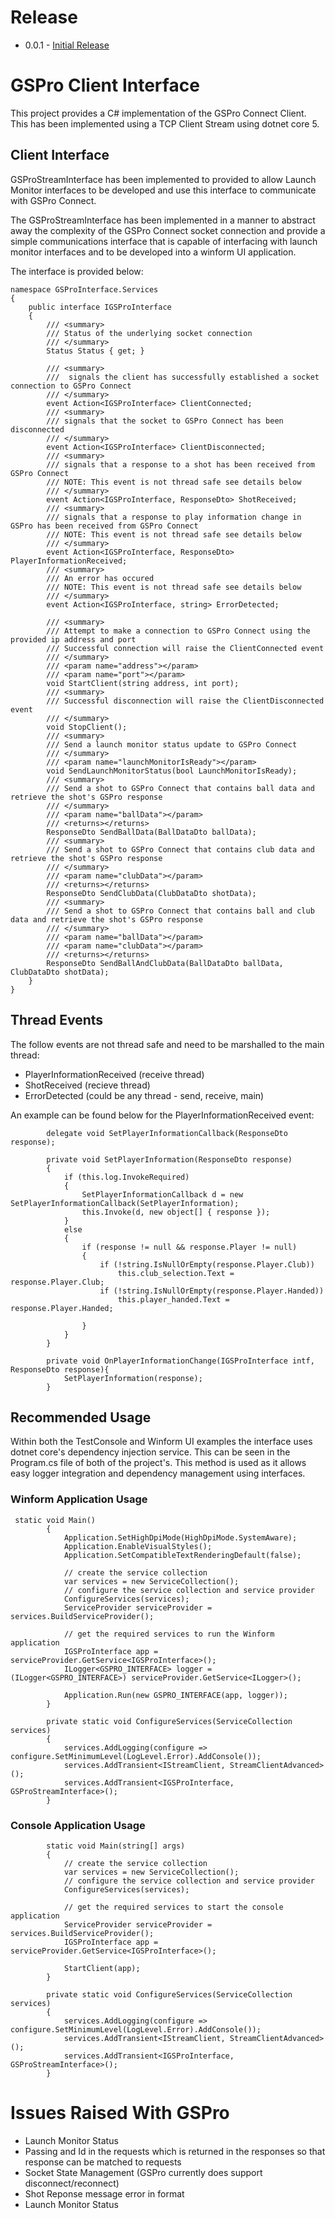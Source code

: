 # Release
- 0.0.1 - [Initial Release](https://github.com/tnbozman/gspro-interface/releases/tag/0.01) 

# GSPro Client Interface

This project provides a C# implementation of the GSPro Connect Client.
This has been implemented using a TCP Client Stream using dotnet core 5.

## Client Interface
GSProStreamInterface has been implemented to provided to allow Launch Monitor interfaces to be developed and use this 
interface to communicate with GSPro Connect.

The GSProStreamInterface has been implemented in a manner to abstract away the complexity of the GSPro Connect socket 
connection and provide a simple communications interface that is capable of interfacing with launch monitor interfaces and 
to be developed into a winform UI application.

The interface is provided below:

```
namespace GSProInterface.Services
{
    public interface IGSProInterface
    {
        /// <summary>
        /// Status of the underlying socket connection
        /// </summary>
        Status Status { get; }

        /// <summary>
        ///  signals the client has successfully established a socket connection to GSPro Connect
        /// </summary>
        event Action<IGSProInterface> ClientConnected;
        /// <summary>
        /// signals that the socket to GSPro Connect has been disconnected
        /// </summary>
        event Action<IGSProInterface> ClientDisconnected;
        /// <summary>
        /// signals that a response to a shot has been received from GSPro Connect
        /// NOTE: This event is not thread safe see details below
        /// </summary>
        event Action<IGSProInterface, ResponseDto> ShotReceived;
        /// <summary>
        /// signals that a response to play information change in GSPro has been received from GSPro Connect
        /// NOTE: This event is not thread safe see details below
        /// </summary>
        event Action<IGSProInterface, ResponseDto> PlayerInformationReceived;
        /// <summary>
        /// An error has occured
        /// NOTE: This event is not thread safe see details below
        /// </summary>
        event Action<IGSProInterface, string> ErrorDetected;

        /// <summary>
        /// Attempt to make a connection to GSPro Connect using the provided ip address and port
        /// Successful connection will raise the ClientConnected event
        /// </summary>
        /// <param name="address"></param>
        /// <param name="port"></param>
        void StartClient(string address, int port);
        /// <summary>
        /// Successful disconnection will raise the ClientDisconnected event
        /// </summary>
        void StopClient();
        /// <summary>
        /// Send a launch monitor status update to GSPro Connect
        /// </summary>
        /// <param name="launchMonitorIsReady"></param>
        void SendLaunchMonitorStatus(bool LaunchMonitorIsReady);
        /// <summary>
        /// Send a shot to GSPro Connect that contains ball data and retrieve the shot's GSPro response
        /// </summary>
        /// <param name="ballData"></param>
        /// <returns></returns>
        ResponseDto SendBallData(BallDataDto ballData);
        /// <summary>
        /// Send a shot to GSPro Connect that contains club data and retrieve the shot's GSPro response
        /// </summary>
        /// <param name="clubData"></param>
        /// <returns></returns>
        ResponseDto SendClubData(ClubDataDto shotData);
        /// <summary>
        /// Send a shot to GSPro Connect that contains ball and club data and retrieve the shot's GSPro response
        /// </summary>
        /// <param name="ballData"></param>
        /// <param name="clubData"></param>
        /// <returns></returns>
        ResponseDto SendBallAndClubData(BallDataDto ballData, ClubDataDto shotData);
    }
}
```

## Thread Events

The follow events are not thread safe and need to be marshalled to the main thread:
- PlayerInformationReceived (receive thread)
- ShotReceived (recieve thread)
- ErrorDetected (could be any thread - send, receive, main)

An example can be found below for the PlayerInformationReceived event:

```
        delegate void SetPlayerInformationCallback(ResponseDto response);

        private void SetPlayerInformation(ResponseDto response)
        {
            if (this.log.InvokeRequired)
            {
                SetPlayerInformationCallback d = new SetPlayerInformationCallback(SetPlayerInformation);
                this.Invoke(d, new object[] { response });
            }
            else
            {
                if (response != null && response.Player != null)
                {
                    if (!string.IsNullOrEmpty(response.Player.Club))
                        this.club_selection.Text = response.Player.Club;
                    if (!string.IsNullOrEmpty(response.Player.Handed))
                        this.player_handed.Text = response.Player.Handed;

                }
            }
        }

        private void OnPlayerInformationChange(IGSProInterface intf, ResponseDto response){
            SetPlayerInformation(response);
        }
```

## Recommended Usage

Within both the TestConsole and Winform UI examples the interface uses dotnet core's dependency injection service.
This can be seen in the Program.cs file of both of the project's.
This method is used as it allows easy logger integration and dependency management using interfaces.

### Winform Application Usage

```
 static void Main()
        {
            Application.SetHighDpiMode(HighDpiMode.SystemAware);
            Application.EnableVisualStyles();
            Application.SetCompatibleTextRenderingDefault(false);

            // create the service collection
            var services = new ServiceCollection();
            // configure the service collection and service provider
            ConfigureServices(services);
            ServiceProvider serviceProvider = services.BuildServiceProvider();
            
            // get the required services to run the Winform application
            IGSProInterface app = serviceProvider.GetService<IGSProInterface>();
            ILogger<GSPRO_INTERFACE> logger = (ILogger<GSPRO_INTERFACE>) serviceProvider.GetService<ILogger>();

            Application.Run(new GSPRO_INTERFACE(app, logger));
        }

        private static void ConfigureServices(ServiceCollection services)
        {
            services.AddLogging(configure => configure.SetMinimumLevel(LogLevel.Error).AddConsole());
            services.AddTransient<IStreamClient, StreamClientAdvanced>();
            services.AddTransient<IGSProInterface, GSProStreamInterface>();
        }
```

### Console Application Usage

```
        static void Main(string[] args)
        {
            // create the service collection
            var services = new ServiceCollection();
            // configure the service collection and service provider
            ConfigureServices(services);

            // get the required services to start the console application
            ServiceProvider serviceProvider = services.BuildServiceProvider();
            IGSProInterface app = serviceProvider.GetService<IGSProInterface>();

            StartClient(app);
        }

        private static void ConfigureServices(ServiceCollection services)
        {
            services.AddLogging(configure => configure.SetMinimumLevel(LogLevel.Error).AddConsole());
            services.AddTransient<IStreamClient, StreamClientAdvanced>();
            services.AddTransient<IGSProInterface, GSProStreamInterface>();
        }
```

# Issues Raised With GSPro
- Launch Monitor Status
- Passing and Id in the requests which is returned in the responses so that response can be matched to requests
- Socket State Management (GSPro currently does support disconnect/reconnect)
- Shot Reponse message error in format
- Launch Monitor Status 

